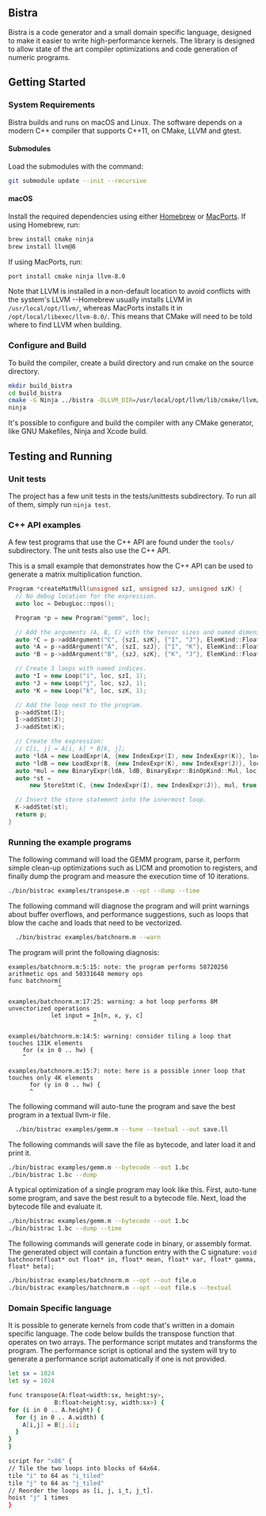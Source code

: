 ## Bistra

Bistra is a code generator and a small domain specific language, designed to
make it easier to write high-performance kernels. The library is designed to
allow state of the art compiler optimizations and code generation of numeric
programs.

## Getting Started

### System Requirements

Bistra builds and runs on macOS and Linux. The software depends on a modern C++
compiler that supports C++11, on CMake, LLVM and gtest.

#### Submodules

Load the submodules with the command:

  ```bash
  git submodule update --init --recursive
  ```

#### macOS

Install the required dependencies using either [Homebrew](https://brew.sh/) or
[MacPorts](https://www.macports.org/). If using Homebrew, run:

  ```bash
  brew install cmake ninja
  brew install llvm@8
  ```

If using MacPorts, run:

  ```bash
  port install cmake ninja llvm-8.0 
  ```

Note that LLVM is installed in a non-default location to avoid conflicts with
the system's LLVM --Homebrew usually installs LLVM in `/usr/local/opt/llvm/`,
whereas MacPorts installs it in `/opt/local/libexec/llvm-8.0/`. This means that
CMake will need to be told where to find LLVM when building.

### Configure and Build

To build the compiler, create a build directory and run cmake on the source
directory.

  ```bash
  mkdir build_bistra
  cd build_bistra
  cmake -G Ninja ../bistra -DLLVM_DIR=/usr/local/opt/llvm/lib/cmake/llvm/
  ninja
  ```

It's possible to configure and build the compiler with any CMake generator,
like GNU Makefiles, Ninja and Xcode build.

## Testing and Running

### Unit tests

The project has a few unit tests in the tests/unittests subdirectory. To run all
of them, simply run `ninja test`.

### C++ API examples

A few test programs that use the C++ API are found under the `tools/`
subdirectory. The unit tests also use the C++ API.

This is a small example that demonstrates how the C++ API can be used to
generate a matrix multiplication function.

```c++
Program *createMatMull(unsigned szI, unsigned szJ, unsigned szK) {
  // No debug location for the expression.
  auto loc = DebugLoc::npos();

  Program *p = new Program("gemm", loc);

  // Add the arguments (A, B, C) with the tensor sizes and named dimensions.
  auto *C = p->addArgument("C", {szI, szK}, {"I", "J"}, ElemKind::Float32Ty);
  auto *A = p->addArgument("A", {szI, szJ}, {"I", "K"}, ElemKind::Float32Ty);
  auto *B = p->addArgument("B", {szJ, szK}, {"K", "J"}, ElemKind::Float32Ty);

  // Create 3 loops with named indices.
  auto *I = new Loop("i", loc, szI, 1);
  auto *J = new Loop("j", loc, szJ, 1);
  auto *K = new Loop("k", loc, szK, 1);

  // Add the loop nest to the program.
  p->addStmt(I);
  I->addStmt(J);
  J->addStmt(K);

  // Create the expression:
  // C[i, j] = A[i, k] * B[k, j];
  auto *ldA = new LoadExpr(A, {new IndexExpr(I), new IndexExpr(K)}, loc);
  auto *ldB = new LoadExpr(B, {new IndexExpr(K), new IndexExpr(J)}, loc);
  auto *mul = new BinaryExpr(ldA, ldB, BinaryExpr::BinOpKind::Mul, loc);
  auto *st =
      new StoreStmt(C, {new IndexExpr(I), new IndexExpr(J)}, mul, true, loc);

  // Insert the store statement into the innermost loop.
  K->addStmt(st);
  return p;
}
```


### Running the example programs

The following command will load the GEMM program, parse it, perform simple
clean-up optimizations such as LICM and promotion to registers, and finally dump
the program and measure the execution time of 10 iterations.

  ```bash
  ./bin/bistrac examples/transpose.m --opt --dump --time
  ```

The following command will diagnose the program and will print warnings about
buffer overflows, and performance suggestions, such as loops that blow the cache
and loads that need to be vectorized.

  ```bash
    ./bin/bistrac examples/batchnorm.m --warn
  ```

The program will print the following diagnosis:
```
examples/batchnorm.m:5:15: note: the program performs 58720256 arithmetic ops and 50331648 memory ops
func batchnorm(
              ^

examples/batchnorm.m:17:25: warning: a hot loop performs 8M unvectorized operations
            let input = In[n, x, y, c]
                        ^

examples/batchnorm.m:14:5: warning: consider tiling a loop that touches 131K elements
    for (x in 0 .. hw) {
    ^

examples/batchnorm.m:15:7: note: here is a possible inner loop that touches only 4K elements
      for (y in 0 .. hw) {
      ^

```

The following command will auto-tune the program and save the best program in a textual llvm-ir file.

  ```bash
    ./bin/bistrac examples/gemm.m --tune --textual --out save.ll
  ```

The following commands will save the file as bytecode, and later load it and print it.
  ```bash
  ./bin/bistrac examples/gemm.m --bytecode --out 1.bc
  ./bin/bistrac 1.bc --dump
  ```


A typical optimization of a single program may look like this. First, auto-tune
some program, and save the best result to a bytecode file. Next, load the
bytecode file and evaluate it.

  ```bash
  ./bin/bistrac examples/gemm.m --bytecode --out 1.bc
  ./bin/bistrac 1.bc --dump --time
  ```

The following commands will generate code in binary, or assembly format.
The generated object will contain a function entry with the C signature:
`void batchnorm(float* out float* in, float* mean, float* var, float* gamma, float* beta); `

  ```bash
  ./bin/bistrac examples/batchnorm.m --opt --out file.o
  ./bin/bistrac examples/batchnorm.m --opt --out file.s --textual
  ```

### Domain Specific language

It is possible to generate kernels from code that's written in a domain specific
language. The code below builds the transpose function that operates on two
arrays. The performance script mutates and transforms the program. The
performance script is optional and the system will try to generate a performance
script automatically if one is not provided.

  ```bash
let sx = 1024
let sy = 1024

func transpose(A:float<width:sx, height:sy>,
               B:float<height:sy, width:sx>) {
  for (i in 0 .. A.height) {
    for (j in 0 .. A.width) {
      A[i,j] = B[j,i];
    }
  }
}

script for "x86" {
  // Tile the two loops into blocks of 64x64.
  tile "i" to 64 as "i_tiled"
  tile "j" to 64 as "j_tiled"
  // Reorder the loops as [i, j, i_t, j_t].
  hoist "j" 1 times
}
  ```
